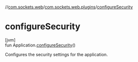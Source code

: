 //[com.sockets.web](../../index.md)/[com.sockets.web.plugins](index.md)/[configureSecurity](configure-security.md)

# configureSecurity

[jvm]\
fun Application.[configureSecurity](configure-security.md)()

Configures the security settings for the application.
